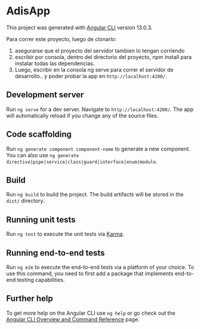 # AdisApp

This project was generated with [Angular CLI](https://github.com/angular/angular-cli) version 13.0.3.

Para correr este proyecto, luego de clonarlo:
1. asegurarse que el proyecto del servidor tambien lo tengan corriendo
2. escribir por consola, dentro del directorio del proyecto, 
    npm install
   para instalar todas las dependencias.
3. Luego, escribir en la consola
    ng serve
   para correr el servidor de desarrollo.. y poder probar la app en `http://localhost:4200/`.

## Development server

Run `ng serve` for a dev server. Navigate to `http://localhost:4200/`. The app will automatically reload if you change any of the source files.

## Code scaffolding

Run `ng generate component component-name` to generate a new component. You can also use `ng generate directive|pipe|service|class|guard|interface|enum|module`.

## Build

Run `ng build` to build the project. The build artifacts will be stored in the `dist/` directory.

## Running unit tests

Run `ng test` to execute the unit tests via [Karma](https://karma-runner.github.io).

## Running end-to-end tests

Run `ng e2e` to execute the end-to-end tests via a platform of your choice. To use this command, you need to first add a package that implements end-to-end testing capabilities.

## Further help

To get more help on the Angular CLI use `ng help` or go check out the [Angular CLI Overview and Command Reference](https://angular.io/cli) page.
